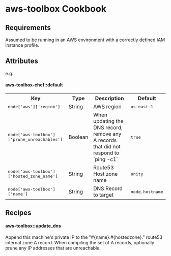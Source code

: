 aws-toolbox Cookbook
=========================


Requirements
------------
Assumed to be running in an AWS environment with a correctly defined IAM instance profile.


Attributes
----------

e.g.
#### aws-toolbox-chef::default
<table>
  <tr>
    <th>Key</th>
    <th>Type</th>
    <th>Description</th>
    <th>Default</th>
  </tr>
  <tr>
    <td><tt>node['aws']['region']</tt></td>
    <td>String</td>
    <td>AWS region</td>
    <td><tt>us-east-1</tt></td>
  </tr>
  <tr>
    <td><tt>node['aws-toolbox']['prune_unreachables']</tt></td>
    <td>Boolean</td>
    <td>When updating the DNS record, remove any A records that did not respond to `ping -c1`</td>
    <td><tt>true</tt></td>
  </tr>

  <tr>
    <td><tt>node['aws-toolbox']['hosted_zone_name']</tt></td>
    <td>String</td>
    <td>Route53 Host zone name</td>
    <td><tt>unity</tt></td>
  </tr>

  <tr>
    <td><tt>node['aws-toolbox']['name']</tt></td>
    <td>String</td>
    <td>DNS Record to target</td>
    <td><tt>node.hostname</tt></td>
  </tr>

</table>

Recipes
-----
#### aws-toolbox::update_dns

Append this machine's private IP to the "#{name}.#{hostedzone}." route53 internal zone A record. When compiling the set of A records, optionally prune any IP addresses that are unreachable.